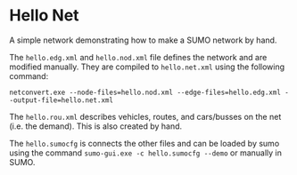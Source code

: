 # Hello Net

A simple network demonstrating how to make a SUMO network by hand.

The `hello.edg.xml` and `hello.nod.xml` file defines the network and are modified manually. They are compiled to `hello.net.xml` using the following command:

`netconvert.exe --node-files=hello.nod.xml --edge-files=hello.edg.xml --output-file=hello.net.xml`

The `hello.rou.xml` describes vehicles, routes, and cars/busses on the net (i.e. the demand). This is also created by hand.

The `hello.sumocfg` is connects the other files and can be loaded by sumo using the command `sumo-gui.exe -c hello.sumocfg --demo` or manually in SUMO.
